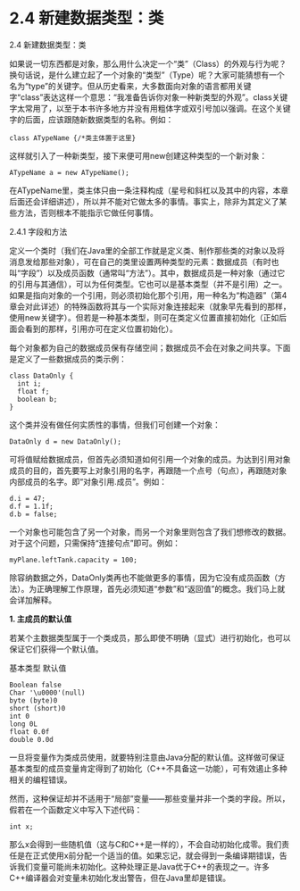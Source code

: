 # 2.4 新建数据类型：类


2.4 新建数据类型：类

如果说一切东西都是对象，那么用什么决定一个“类”（Class）的外观与行为呢？换句话说，是什么建立起了一个对象的“类型”（Type）呢？大家可能猜想有一个名为“type”的关键字。但从历史看来，大多数面向对象的语言都用关键字“class”表达这样一个意思：“我准备告诉你对象一种新类型的外观”。class关键字太常用了，以至于本书许多地方并没有用粗体字或双引号加以强调。在这个关键字的后面，应该跟随新数据类型的名称。例如：

```
class ATypeName {/*类主体置于这里}
```

这样就引入了一种新类型，接下来便可用new创建这种类型的一个新对象：

```
ATypeName a = new ATypeName();
```

在ATypeName里，类主体只由一条注释构成（星号和斜杠以及其中的内容，本章后面还会详细讲述），所以并不能对它做太多的事情。事实上，除非为其定义了某些方法，否则根本不能指示它做任何事情。

2.4.1 字段和方法

定义一个类时（我们在Java里的全部工作就是定义类、制作那些类的对象以及将消息发给那些对象），可在自己的类里设置两种类型的元素：数据成员（有时也叫“字段”）以及成员函数（通常叫“方法”）。其中，数据成员是一种对象（通过它的引用与其通信），可以为任何类型。它也可以是基本类型（并不是引用）之一。如果是指向对象的一个引用，则必须初始化那个引用，用一种名为“构造器”（第4章会对此详述）的特殊函数将其与一个实际对象连接起来（就象早先看到的那样，使用new关键字）。但若是一种基本类型，则可在类定义位置直接初始化（正如后面会看到的那样，引用亦可在定义位置初始化）。

每个对象都为自己的数据成员保有存储空间；数据成员不会在对象之间共享。下面是定义了一些数据成员的类示例：

```
class DataOnly {
  int i;
  float f;
  boolean b;
}
```

这个类并没有做任何实质性的事情，但我们可创建一个对象：

```
DataOnly d = new DataOnly();
```

可将值赋给数据成员，但首先必须知道如何引用一个对象的成员。为达到引用对象成员的目的，首先要写上对象引用的名字，再跟随一个点号（句点），再跟随对象内部成员的名字。即“对象引用.成员”。例如：

```
d.i = 47;
d.f = 1.1f;
d.b = false;
```

一个对象也可能包含了另一个对象，而另一个对象里则包含了我们想修改的数据。对于这个问题，只需保持“连接句点”即可。例如：

```
myPlane.leftTank.capacity = 100;
```

除容纳数据之外，DataOnly类再也不能做更多的事情，因为它没有成员函数（方法）。为正确理解工作原理，首先必须知道“参数”和“返回值”的概念。我们马上就会详加解释。

**1. 主成员的默认值**

若某个主数据类型属于一个类成员，那么即使不明确（显式）进行初始化，也可以保证它们获得一个默认值。

基本类型 默认值

```
Boolean false
Char '\u0000'(null)
byte (byte)0
short (short)0
int 0
long 0L
float 0.0f
double 0.0d
```

一旦将变量作为类成员使用，就要特别注意由Java分配的默认值。这样做可保证基本类型的成员变量肯定得到了初始化（C++不具备这一功能），可有效遏止多种相关的编程错误。

然而，这种保证却并不适用于“局部”变量——那些变量并非一个类的字段。所以，假若在一个函数定义中写入下述代码：

```
int x;
```

那么x会得到一些随机值（这与C和C++是一样的），不会自动初始化成零。我们责任是在正式使用x前分配一个适当的值。如果忘记，就会得到一条编译期错误，告诉我们变量可能尚未初始化。这种处理正是Java优于C++的表现之一。许多C++编译器会对变量未初始化发出警告，但在Java里却是错误。
